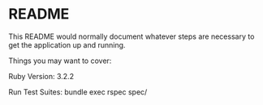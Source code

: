 # README

This README would normally document whatever steps are necessary to get the
application up and running.

Things you may want to cover:

Ruby Version: 3.2.2

Run Test Suites:
bundle exec rspec spec/
